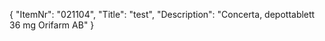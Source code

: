 {
  "ItemNr": "021104",
  "Title": "test",
  "Description": "Concerta, depottablett 36 mg Orifarm AB"
}